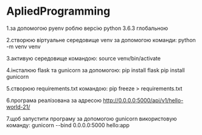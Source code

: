 # ApliedProgramming
1.за допомогою pyenv роблю версію python 3.6.3 глобальною

2.створюю віртуальне середовище venv за допомогою команди:
  python -m venv venv
  
3.активую середовище командою:
  source venv/bin/activate
  
4.інсталюю flask та gunicorn за допомогою:
  pip install flask
  pip install gunicorn
  
5.створюю requirements.txt командою:
  pip freeze > requirements.txt
  
6.програма реалізована за адресою http://0.0.0.0:5000/api/v1/hello-world-21/

7.щоб запустити програму за допомогою gunicorn використовую команду:
   gunicorn --bind 0.0.0.0:5000 hello:app
